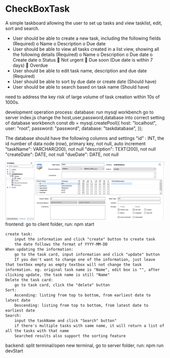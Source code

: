 # CheckBoxTask
A simple taskboard allowing the user to set up tasks and view tasklist, edit, sort and search.

-	User should be able to create a new task, including the following fields (Required)
o	Name
o	Description
o	Due date
-	User should be able to view all tasks created in a list view, showing all the following details (Required)
o	Name
o	Description
o	Due date
o	Create date
o	Status
	Not urgent
	Due soon (Due date is within 7 days)
	Overdue
-	User should be able to edit task name, description and due date (Required)
-	User should be able to sort by due date or create date (Should have)
-	User should be able to search based on task name (Should have)

need to address the key risk of large volume of task creation within 10s of 1000s.

development operation process:
database:
run mysql workbench
go to server index.js
change the host,user,password,database into correct setting of database workbench
const db = mysql.createPool({
    host: "localhost",
    user: "root",
    password: "password",
    database: "taskdatabase",
});

The database should have the following columns and settings
"id" : INT, the id number of data node (row), primary key, not null, auto increment
"taskName": VARCHAR(200), not null
"description": TEXT(200), not null
"createDate": DATE, not null
"dueDate": DATE, not null

![](MySQL_Workbench_setup.png)
frontend:
go to client folder, run:
    npm start

    create task:
        input the information and click "create" button to create task
        the date follows the format of YYYY-MM-DD
    When updating the information:
        go to the task card, input information and click "update" button
        If you don't want to change one of the information, just leave that textbox empty as empty textbox will not change the task information. eg. original task name is "Name", edit box is "", after clicking update, the task name is still "Name"
    Delete the task card:
        go to task card, click the "delete" button
    Sort:
        Ascending: listing from top to bottom, from earliest date to latest date
        Descending: listing from top to bottom, from latest date to earliest date
    Search:
        input the taskName and click "Search" button"
        if there's multiple tasks with same name, it will return a list of all the tasks with that name
        Searched results also support the sorting feature

backend:
split terminal/open new terminal, go to server folder, run:
    npm run devStart
